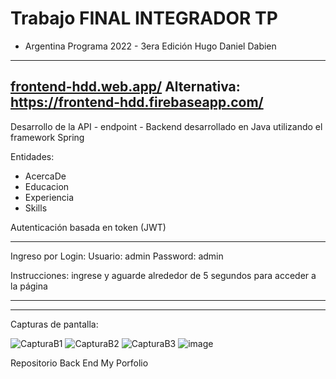 # Trabajo FINAL INTEGRADOR TP 
- Argentina Programa 2022 - 3era Edición
Hugo Daniel Dabien

-----------------------------------------------------------------
[frontend-hdd.web.app/](https://frontend-hdd.web.app/)
Alternativa:
https://frontend-hdd.firebaseapp.com/
-----------------------------------------------------------------


Desarrollo de la API - endpoint - Backend desarrollado en Java utilizando el framework Spring

Entidades:
- AcercaDe
- Educacion
- Experiencia
- Skills

Autenticación basada en token (JWT)

----------------------------------------------------------------

Ingreso por Login: 
Usuario: admin
Password: admin

Instrucciones: ingrese y aguarde alrededor de 5 segundos para acceder a la página

----------------------------------------------------------------------

----------------------------------------------------------------------

Capturas de pantalla:

![CapturaB1](https://user-images.githubusercontent.com/104176100/202563887-d410d8fe-7d41-4193-ac1c-c88d64b0c3fa.JPG)
![CapturaB2](https://user-images.githubusercontent.com/104176100/202563896-6de60d51-8518-4547-80cb-f89fd4cf1dae.JPG)
![CapturaB3](https://user-images.githubusercontent.com/104176100/202563902-8c450db9-61ec-4579-a35f-c4faba1ca60f.JPG)
![image](https://user-images.githubusercontent.com/104176100/204915735-2bad45c9-3ec6-4d2f-a1fd-8e5857f186f8.png)




Repositorio Back End
My Porfolio


